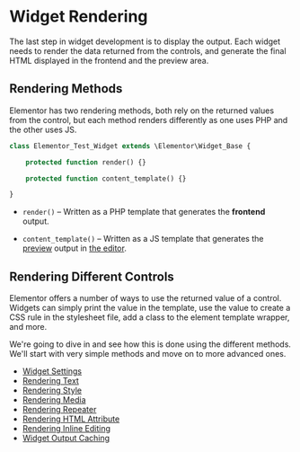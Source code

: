 # Widget Rendering

<Badge type="tip" vertical="top" text="Elementor Core" /> <Badge type="warning" vertical="top" text="Intermediate" />

The last step in widget development is to display the output. Each widget needs to render the data returned from the controls, and generate the final HTML displayed in the frontend and the preview area.

## Rendering Methods

Elementor has two rendering methods, both rely on the returned values from the control, but each method renders differently as one uses PHP and the other uses JS.

```php
class Elementor_Test_Widget extends \Elementor\Widget_Base {

	protected function render() {}

	protected function content_template() {}

}
```

* `render()` – Written as a PHP template that generates the **frontend** output.

* `content_template()` – Written as a JS template that generates the [preview](./../editor/elementor-preview/) output in [the editor](./../editor/).

## Rendering Different Controls

Elementor offers a number of ways to use the returned value of a control. Widgets can simply print the value in the template, use the value to create a CSS rule in the stylesheet file, add a class to the element template wrapper, and more.

We're going to dive in and see how this is done using the different methods. We'll start with very simple methods and move on to more advanced ones.

* [Widget Settings](./widget-settings/)
* [Rendering Text](./rendering-text/)
* [Rendering Style](./rendering-style/)
* [Rendering Media](./rendering-media/)
* [Rendering Repeater](./rendering-repeaters/)
* [Rendering HTML Attribute](./rendering-html-attribute/)
* [Rendering Inline Editing](./rendering-inline-editing/)
* [Widget Output Caching](./widget-output-caching/)
